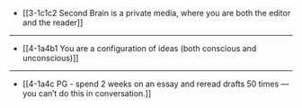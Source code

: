 - [[3-1c1c2 Second Brain is a private media, where you are both the editor and the reader]]
---
- [[4-1a4b1 You are a configuration of ideas (both conscious and unconscious)]]
---
- [[4-1a4c PG - spend 2 weeks on an essay and reread drafts 50 times — you can’t do this in conversation.]]

